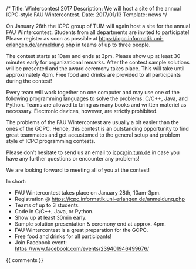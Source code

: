 /*
Title: Wintercontest 2017
Description: We will host a site of the annual ICPC-style FAU Wintercontest.
Date: 2017/01/13
Template: news
*/

On January 28th the ICPC group of TUM will again host a site for the annual FAU Wintercontest. Students from all departments are invited to participate! Please register as soon as possible at https://icpc.informatik.uni-erlangen.de/anmeldung.php in teams of up to three people. 

The contest starts at 10am and ends at 3pm. Please show up at least 30 minutes early for organizational remarks. After the contest sample solutions will be presented and the award ceremony takes place. This will take until approximately 4pm. Free food and drinks are provided to all participants during the contest!

Every team will work together on one computer and may use one of the following programming languages to solve the problems: C/C++, Java, and Python. Teams are allowed to bring as many books and written materiel as necessary. Electronic devices, however, are strictly prohibited.

The problems of the FAU Wintercontest are usually a bit easier than the ones of the GCPC. Hence, this contest is an outstanding opportunity to find great teammates and get accustomed to the general setup and problem style of ICPC programming contests.

Please don’t hesitate to send us an email to icpc@in.tum.de in case you have any further questions or encounter any problems!

We are looking forward to meeting all of you at the contest!


In short:
- FAU Wintercontest takes place on January 28th, 10am-3pm.
- Registration @ https://icpc.informatik.uni-erlangen.de/anmeldung.php
- Teams of up to 3 students.
- Code in C/C++, Java, or Python.
- Show up at least 30min early.
- Sample solution presentation & ceremony end at approx. 4pm.
- FAU Wintercontest is a great preparation for the GCPC.
- Free food and drinks for all participants!
- Join Facebook event: https://www.facebook.com/events/239401946499676/

{{ comments }}